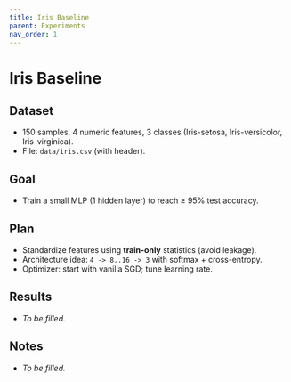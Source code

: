 ```yaml
---
title: Iris Baseline
parent: Experiments
nav_order: 1
---
```


# Iris Baseline

## Dataset
- 150 samples, 4 numeric features, 3 classes (Iris-setosa, Iris-versicolor, Iris-virginica).
- File: `data/iris.csv` (with header).

## Goal
- Train a small MLP (1 hidden layer) to reach ≥ 95% test accuracy.

## Plan
- Standardize features using **train-only** statistics (avoid leakage).
- Architecture idea: `4 -> 8..16 -> 3` with softmax + cross-entropy.
- Optimizer: start with vanilla SGD; tune learning rate.

## Results
- _To be filled._

## Notes
- _To be filled._
